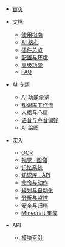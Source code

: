 * [首页](/)
* 文档
  * [使用指南](Usage-Guide.md)
  * [AI 核心](AI-Core.md)
  * [插件总览](Plugins.md)
  * [配置与环境](Configuration.md)
  * [高级功能](Advanced-Features.md)
  * [FAQ](FAQ.md)
* AI 专题
  * [AI 功能全览](AI-Features-Map.md)
  * [知识库工作流](Knowledge-Base-Workflow.md)
  * [人格与心情](Persona-and-Mood.md)
  * [语音与声音偏好](Voice-and-TTS.md)
  * [AI 绘图](Image-Generation.md)


* 深入
  * [OCR](OCR.md)
  * [视觉 · 图像](Vision-and-Images.md)
  * [记忆系统](Memory-System.md)
  * [知识库 · API](Knowledge-Base-API.md)
  * [命令与动作](Commands-and-Actions.md)
  * [规划与自动化](Planning-and-Automation.md)
  * [分析与监控](Analytics-and-Monitoring.md)
  * [安全与归档](Security-and-Archive-Policy.md)
  * [Minecraft 集成](Minecraft-Integration.md)
* API
  * [模块索引](api/Module-Index.md)

